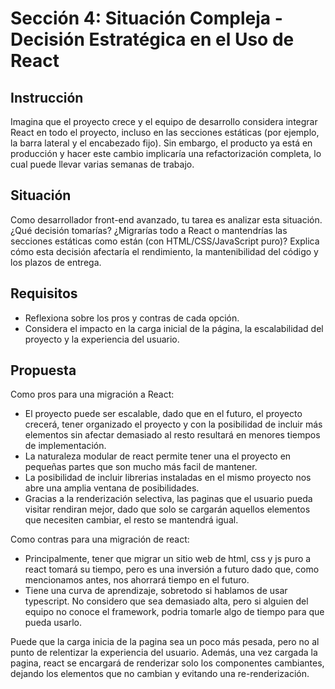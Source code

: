 # Sección 4: Situación Compleja - Decisión Estratégica en el Uso de React

## Instrucción
Imagina que el proyecto crece y el equipo de desarrollo considera integrar React en todo el proyecto, incluso en las secciones estáticas (por ejemplo, la barra lateral y el encabezado fijo). Sin embargo, el producto ya está en producción y hacer este cambio implicaría una refactorización completa, lo cual puede llevar varias semanas de trabajo.

## Situación
Como desarrollador front-end avanzado, tu tarea es analizar esta situación. ¿Qué decisión tomarías? ¿Migrarías todo a React o mantendrías las secciones estáticas como están (con HTML/CSS/JavaScript puro)? Explica cómo esta decisión afectaría el rendimiento, la mantenibilidad del código y los plazos de entrega.

## Requisitos
- Reflexiona sobre los pros y contras de cada opción.
- Considera el impacto en la carga inicial de la página, la escalabilidad del proyecto
y la experiencia del usuario.

## Propuesta
Como pros para una migración a React:
 - El proyecto puede ser escalable, dado que en el futuro, el proyecto crecerá, tener organizado el proyecto y con la posibilidad de incluir más elementos sin afectar demasiado al resto resultará en menores tiempos de implementación.
 - La naturaleza modular de react permite tener una el proyecto en pequeñas partes que son mucho más facil de mantener.
 - La posibilidad de incluir librerias instaladas en el mismo proyecto nos abre una amplia ventana de posibilidades.
 - Gracias a la renderización selectiva, las paginas que el usuario pueda visitar rendiran mejor, dado que solo se cargarán aquellos elementos que necesiten cambiar, el resto se mantendrá igual.

 Como contras para una migración de react:
  - Principalmente, tener que migrar un sitio web de html, css y js puro a react tomará su tiempo, pero es una inversión a futuro dado que, como mencionamos antes, nos ahorrará tiempo en el futuro.
  - Tiene una curva de aprendizaje, sobretodo si hablamos de usar typescript. No considero que sea demasiado alta, pero si alguien del equipo no conoce el framework, podria tomarle algo de tiempo para que pueda usarlo. 

  Puede que la carga inicia de la pagina sea un poco más pesada, pero no al punto de relentizar la experiencia del usuario. Además, una vez cargada la pagina, react se encargará de renderizar solo los componentes cambiantes, dejando los elementos que no cambian y evitando una re-renderización.